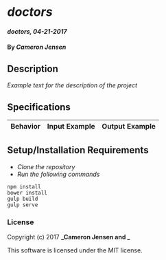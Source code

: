 # _doctors_

#### _doctors, 04-21-2017_

#### By _**Cameron Jensen**_

## Description
_Example text for the description of the project_


## Specifications

| Behavior                   | Input Example     | Output Example    |
| -------------------------- | -----------------:| -----------------:|



## Setup/Installation Requirements

* _Clone the repository_
* _Run the following commands_
```
npm install
bower install
gulp build
gulp serve
```

### License

Copyright (c) 2017 **_Cameron Jensen and _**

This software is licensed under the MIT license.
